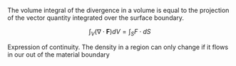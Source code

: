 The volume integral of the divergence in a volume is equal to the projection of the vector quantity integrated over the surface boundary. 

$$\int_V \left( \nabla \cdot \mathbf F \right) dV = \int_S F \cdot dS$$

Expression of continuity. The density in a region can only change if it flows in our out of the material boundary